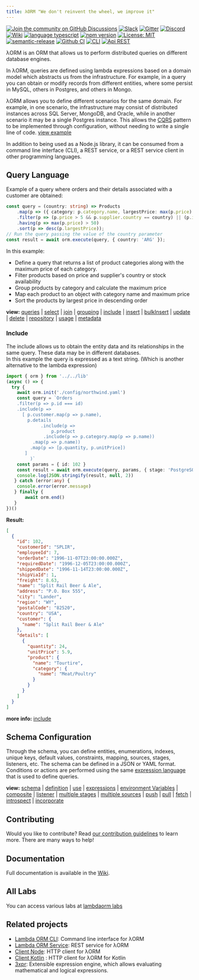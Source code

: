 ```yaml
---
title: λORM "We don't reinvent the wheel, we improve it"
---
```


[![Join the community on GitHub Discussions](https://img.shields.io/badge/Join%20the%20community-on%20GitHub%20Discussions-blue.svg)](https://github.com/lambda-orm/wiki/discussions)
[![Slack](https://img.shields.io/badge/chat-on%20slack-orange)](https://join.slack.com/t/nuevoespaciod-xo58767/shared_invite/zt-29ix7pc2r-Wd_ZBWnWRDv_5DM4NPtVhQ)
[![Gitter](https://badges.gitter.im/lambdaorm/community.svg)](https://app.gitter.im/#/room/#lambdaorm-how-to-contribute:gitter.im)
[![Discord](https://img.shields.io/badge/chat-on%20discord-orange)](https://discord.com/invite/yXT6XBX2)
[![Wiki](https://img.shields.io/badge/doc-wiki-yellow)](https://github.com/lambda-orm/wiki/wiki)
[![language typescript](https://img.shields.io/badge/language-typescript-blue)](https://www.npmjs.com/package/lambdaorm)
[![npm version](https://img.shields.io/badge/npm-10.2.5-green)](https://www.npmjs.com/package/lambdaorm)
[![License: MIT](https://img.shields.io/badge/License-MIT-yellow.svg)](https://opensource.org/licenses/MIT)
[![semantic-release](https://img.shields.io/badge/%20%20%F0%9F%93%A6%F0%9F%9A%80-semantic--release-e10079.svg)](https://github.com/semantic-release/semantic-release)
[![Github CI](https://img.shields.io/badge/Github-CI-red.svg)](https://github.com/lambda-orm/wiki/actions?query=workflow%3A%22publish%22)
[![CLI](https://img.shields.io/badge/Api-CLI-blue.svg)](https://www.npmjs.com/package/lambdaorm-cli)
[![Api REST](https://img.shields.io/badge/Api-REST-blue.svg)](https://github.com/lambda-orm/lambdaorm-svc)

λORM is an ORM that allows us to perform distributed queries on different database engines.

In λORM, queries are defined using lambda expressions based on a domain model which abstracts us from the infrastructure. For example, in a query you can obtain or modify records from different entities, where some persist in MySQL, others in Postgres, and others in Mongo.

λORM allows you to define different scenarios for the same domain. For example, in one scenario, the infrastructure may consist of distributed instances across SQL Server, MongoDB, and Oracle, while in another scenario it may be a single Postgres instance. This allows the [CQRS](https://microservices.io/patterns/data/cqrs.html) pattern to be implemented through configuration, without needing to write a single line of code. [view example](https://github.com/lambda-orm/lambdaorm-labs/tree/main/labs/svc/04-northwind-cqrs-with-kafka)

In addition to being used as a Node.js library, it can be consumed from a command line interface (CLI), a REST service, or a REST service client in other programming languages.

## Query Language

Example of a query where orders and their details associated with a customer are obtained:

```Typescript
const query = (country: string) => Products
    .map(p => ({ category: p.category.name, largestPrice: max(p.price) }))    
    .filter(p => (p.price > 5 && p.supplier.country == country) || (p.inStock < 3))    
    .having(p => max(p.price) > 50)
    .sort(p => desc(p.largestPrice));
// Run the query passing the value of the country parameter
const result = await orm.execute(query, { country: 'ARG' });
```

In this example:

- Define a query that returns a list of product categories along with the maximum price of each category.
- Filter products based on price and supplier's country or stock availability
- Group products by category and calculate the maximum price
- Map each product to an object with category name and maximum price
- Sort the products by largest price in descending order

**view:** [queries](https://lambda-orm.github.io/wiki/Query-Language) |
[select](https://lambda-orm.github.io/wiki/Select) |
[join](https://lambda-orm.github.io/wiki/Join) |
[grouping](https://lambda-orm.github.io/wiki/Grouping) |
[include](https://lambda-orm.github.io/wiki/Include) |
[insert](https://lambda-orm.github.io/wiki/Insert) |
[bulkInsert](https://lambda-orm.github.io/wiki/BulkInsert) |
[update](https://lambda-orm.github.io/wiki/Update) |
[delete](https://lambda-orm.github.io/wiki/Delete) |
[repository](https://lambda-orm.github.io/wiki/Repository) |
[usage](https://lambda-orm.github.io/wiki/Usage) |
[metadata](https://lambda-orm.github.io/wiki/Metadata)

### Include

The include allows us to obtain the entity data and its relationships in the same query. These data may be in different databases. \
In this example the query is expressed as a text string. (Which is another alternative to the lambda expression)

```Typescript
import { orm } from '../../lib'
(async () => {
  try {
    await orm.init('./config/northwind.yaml')
    const query = `Orders
	.filter(p => p.id === id)
	.include(p => 
	  [ p.customer.map(p => p.name), 
	    p.details
             .include(p => 
                 p.product
  	          .include(p => p.category.map(p => p.name))
		  .map(p => p.name))
	     .map(p => [p.quantity, p.unitPrice])
	   ]
         )`
	const params = { id: 102 }
	const result = await orm.execute(query, params, { stage: 'PostgreSQL' })
	console.log(JSON.stringify(result, null, 2))
   } catch (error:any) {
	console.error(error.message)
   } finally {
       await orm.end()
   }
})()
```

**Result:**

```json
[
  {
    "id": 102,
    "customerId": "SPLIR",
    "employeeId": 7,
    "orderDate": "1996-11-07T23:00:00.000Z",
    "requiredDate": "1996-12-05T23:00:00.000Z",
    "shippedDate": "1996-11-14T23:00:00.000Z",
    "shipViaId": 1,
    "freight": 8.63,
    "name": "Split Rail Beer & Ale",
    "address": "P.O. Box 555",
    "city": "Lander",
    "region": "WY",
    "postalCode": "82520",
    "country": "USA",
    "customer": {
      "name": "Split Rail Beer & Ale"
    },
    "details": [
      {
        "quantity": 24,
        "unitPrice": 5.9,
        "product": {
          "name": "Tourtire",
          "category": {
            "name": "Meat/Poultry"
          }
        }
      }
    ]
  }
]
```

**more info:** [include](https://lambda-orm.github.io/wiki/Include)

## Schema Configuration

Through the schema, you can define entities, enumerations, indexes, unique keys, default values, constraints, mapping, sources, stages, listeners, etc. The schema can be defined in a JSON or YAML format. Conditions or actions are performed using the same [expression language](https://www.npmjs.com/package/3xpr) that is used to define queries.

**view:**  [schema](https://lambda-orm.github.io/wiki/Schema) |
[definition](https://lambda-orm.github.io/wiki/SchemaDefinition) |
[use](https://lambda-orm.github.io/wiki/Schema-Use) |
[expressions](https://lambda-orm.github.io/wiki/SchemaDefinition-Expressions) |
[environment Variables](https://lambda-orm.github.io/wiki/SchemaDefinition-EnvironmentVariables) |
[composite](https://lambda-orm.github.io/wiki/SchemaDefinition-Composite) |
[listener](https://lambda-orm.github.io/wiki/SchemaExample-Listener) |
[multiple stages](https://lambda-orm.github.io/wiki/SchemaExample-MultiplesStages) |
[multiple sources](https://lambda-orm.github.io/wiki/SchemaExample-StageMultiplesSources) |
[push](https://lambda-orm.github.io/wiki/SchemaSynchronization-Push) |
[pull](https://lambda-orm.github.io/wiki/SchemaSynchronization-Pull) |
[fetch](https://lambda-orm.github.io/wiki/SchemaSynchronization-Fetch) |
[introspect](https://lambda-orm.github.io/wiki/SchemaSynchronization-Introspect) |
[incorporate](https://lambda-orm.github.io/wiki/SchemaSynchronization-Incorporate)

## Contributing

Would you like to contribute? Read [our contribution guidelines](https://github.com/lambda-orm/wiki/blob/main/CONTRIBUTING.md) to learn more. There are many ways to help!

## Documentation

Full documentation is available in the [Wiki](https://github.com/lambda-orm/wiki/wiki).

## All Labs

You can access various labs at [lambdaorm labs](https://github.com/lambda-orm/lambdaorm-labs)

## Related projects

- [Lambda ORM CLI](https://www.npmjs.com/package/lambdaorm-cli): Command line interface for λORM
- [Lambda ORM Service](https://github.com/lambda-orm/lambdaorm-svc): REST service for λORM
- [Client Node](https://www.npmjs.com/package/lambdaorm-client-node): HTTP client for λORM
- [Client Kotlin](https://github.com/lambda-orm/lambdaorm-client-kotlin) : HTTP client for λORM for Kotlin
- [3xpr](https://www.npmjs.com/package/3xpr): Extensible expression engine, which allows evaluating mathematical and logical expressions.
